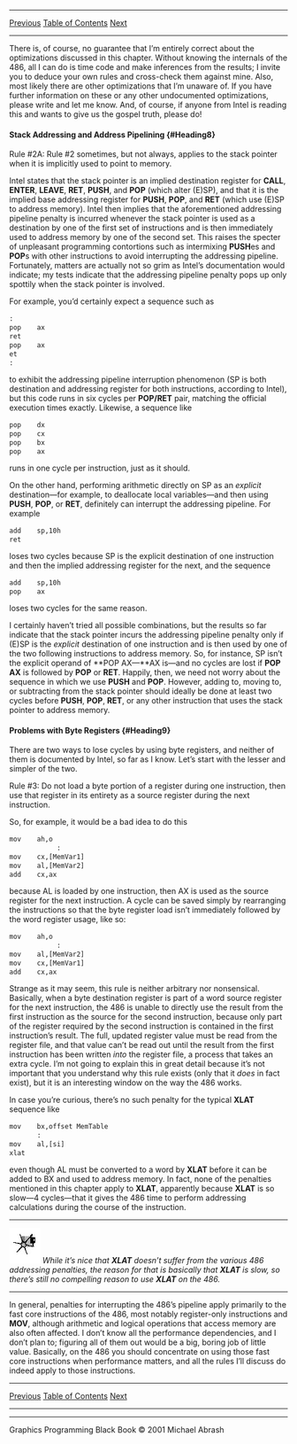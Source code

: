   ------------------------ --------------------------------- --------------------
  [Previous](12-02.html)   [Table of Contents](index.html)   [Next](12-04.html)
  ------------------------ --------------------------------- --------------------

There is, of course, no guarantee that I’m entirely correct about the
optimizations discussed in this chapter. Without knowing the internals
of the 486, all I can do is time code and make inferences from the
results; I invite you to deduce your own rules and cross-check them
against mine. Also, most likely there are other optimizations that I’m
unaware of. If you have further information on these or any other
undocumented optimizations, please write and let me know. And, of
course, if anyone from Intel is reading this and wants to give us the
gospel truth, please do!

#### Stack Addressing and Address Pipelining {#Heading8}

Rule \#2A: Rule \#2 sometimes, but not always, applies to the stack
pointer when it is implicitly used to point to memory.

Intel states that the stack pointer is an implied destination register
for **CALL**, **ENTER**, **LEAVE**, **RET**, **PUSH**, and **POP**
(which alter (E)SP), and that it is the implied base addressing register
for **PUSH**, **POP**, and **RET** (which use (E)SP to address memory).
Intel then implies that the aforementioned addressing pipeline penalty
is incurred whenever the stack pointer is used as a destination by one
of the first set of instructions and is then immediately used to address
memory by one of the second set. This raises the specter of unpleasant
programming contortions such as intermixing **PUSH**es and **POP**s with
other instructions to avoid interrupting the addressing pipeline.
Fortunately, matters are actually not so grim as Intel’s documentation
would indicate; my tests indicate that the addressing pipeline penalty
pops up only spottily when the stack pointer is involved.

For example, you’d certainly expect a sequence such as

    :
    pop    ax
    ret
    pop    ax
    et
    :

to exhibit the addressing pipeline interruption phenomenon (SP is both
destination and addressing register for both instructions, according to
Intel), but this code runs in six cycles per **POP/RET** pair, matching
the official execution times exactly. Likewise, a sequence like

    pop    dx
    pop    cx
    pop    bx
    pop    ax

runs in one cycle per instruction, just as it should.

On the other hand, performing arithmetic directly on SP as an *explicit*
destination—for example, to deallocate local variables—and then using
**PUSH**, **POP**, or **RET**, definitely can interrupt the addressing
pipeline. For example

    add    sp,10h
    ret

loses two cycles because SP is the explicit destination of one
instruction and then the implied addressing register for the next, and
the sequence

    add    sp,10h
    pop    ax

loses two cycles for the same reason.

I certainly haven’t tried all possible combinations, but the results so
far indicate that the stack pointer incurs the addressing pipeline
penalty only if (E)SP is the *explicit* destination of one instruction
and is then used by one of the two following instructions to address
memory. So, for instance, SP isn’t the explicit operand of **POP AX—**AX
is—and no cycles are lost if **POP AX** is followed by **POP** or
**RET**. Happily, then, we need not worry about the sequence in which we
use **PUSH** and **POP**. However, adding to, moving to, or subtracting
from the stack pointer should ideally be done at least two cycles before
**PUSH**, **POP**, **RET**, or any other instruction that uses the stack
pointer to address memory.

#### Problems with Byte Registers {#Heading9}

There are two ways to lose cycles by using byte registers, and neither
of them is documented by Intel, so far as I know. Let’s start with the
lesser and simpler of the two.

Rule \#3: Do not load a byte portion of a register during one
instruction, then use that register in its entirety as a source register
during the next instruction.

So, for example, it would be a bad idea to do this

    mov    ah,o
                :
    mov    cx,[MemVar1]
    mov    al,[MemVar2]
    add    cx,ax

because AL is loaded by one instruction, then AX is used as the source
register for the next instruction. A cycle can be saved simply by
rearranging the instructions so that the byte register load isn’t
immediately followed by the word register usage, like so:

    mov    ah,o
                :
    mov    al,[MemVar2]
    mov    cx,[MemVar1]
    add    cx,ax

Strange as it may seem, this rule is neither arbitrary nor nonsensical.
Basically, when a byte destination register is part of a word source
register for the next instruction, the 486 is unable to directly use the
result from the first instruction as the source for the second
instruction, because only part of the register required by the second
instruction is contained in the first instruction’s result. The full,
updated register value must be read from the register file, and that
value can’t be read out until the result from the first instruction has
been written *into* the register file, a process that takes an extra
cycle. I’m not going to explain this in great detail because it’s not
important that you understand why this rule exists (only that it *does*
in fact exist), but it is an interesting window on the way the 486
works.

In case you’re curious, there’s no such penalty for the typical **XLAT**
sequence like

    mov    bx,offset MemTable
           :
    mov    al,[si]
    xlat

even though AL must be converted to a word by **XLAT** before it can be
added to BX and used to address memory. In fact, none of the penalties
mentioned in this chapter apply to **XLAT**, apparently because **XLAT**
is so slow—4 cycles—that it gives the 486 time to perform addressing
calculations during the course of the instruction.

  ------------------- ---------------------------------------------------------------------------------------------------------------------------------------------------------------------------------------------------------------------
  ![](images/i.jpg)   *While it’s nice that **XLAT** doesn’t suffer from the various 486 addressing penalties, the reason for that is basically that **XLAT** is slow, so there’s still no compelling reason to use **XLAT** on the 486.*
  ------------------- ---------------------------------------------------------------------------------------------------------------------------------------------------------------------------------------------------------------------

In general, penalties for interrupting the 486’s pipeline apply
primarily to the fast core instructions of the 486, most notably
register-only instructions and **MOV**, although arithmetic and logical
operations that access memory are also often affected. I don’t know all
the performance dependencies, and I don’t plan to; figuring all of them
out would be a big, boring job of little value. Basically, on the 486
you should concentrate on using those fast core instructions when
performance matters, and all the rules I’ll discuss do indeed apply to
those instructions.

  ------------------------ --------------------------------- --------------------
  [Previous](12-02.html)   [Table of Contents](index.html)   [Next](12-04.html)
  ------------------------ --------------------------------- --------------------

* * * * *

Graphics Programming Black Book © 2001 Michael Abrash
